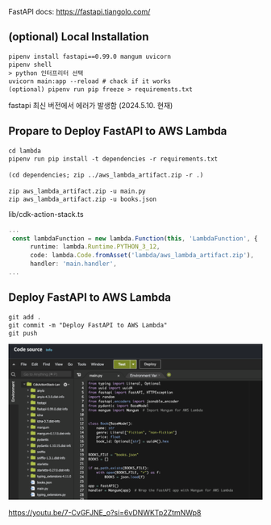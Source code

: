 FastAPI docs: https://fastapi.tiangolo.com/

## (optional) Local Installation
```shell
pipenv install fastapi==0.99.0 mangum uvicorn
pipenv shell
> python 인터프리터 선택
uvicorn main:app --reload # chack if it works
(optional) pipenv run pip freeze > requirements.txt
```
fastapi 최신 버전에서 에러가 발생함 (2024.5.10. 현재)

## Propare to Deploy FastAPI to AWS Lambda
```shell
cd lambda
pipenv run pip install -t dependencies -r requirements.txt

(cd dependencies; zip ../aws_lambda_artifact.zip -r .)

zip aws_lambda_artifact.zip -u main.py
zip aws_lambda_artifact.zip -u books.json
```

lib/cdk-action-stack.ts
```typescript
...
 const lambdaFunction = new lambda.Function(this, 'LambdaFunction', {
      runtime: lambda.Runtime.PYTHON_3_12,
      code: lambda.Code.fromAsset('lambda/aws_lambda_artifact.zip'),
      handler: 'main.handler',
...
```

## Deploy FastAPI to AWS Lambda
```shell
git add .
git commit -m "Deploy FastAPI to AWS Lambda"
git push
```

![alt text](image.png)

https://youtu.be/7-CvGFJNE_o?si=6vDNWKTp2ZtmNWp8
